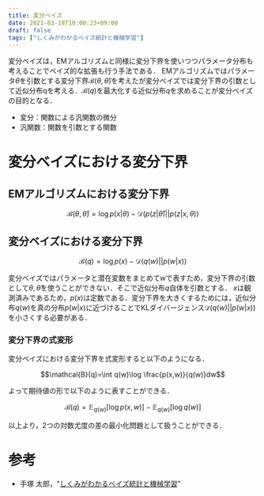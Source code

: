 ```yaml
---
title: 変分ベイズ
date: 2021-03-18T10:00:23+09:00
draft: false
tags: ["しくみがわかるベイズ統計と機械学習"] 
---
```

<!--more-->
変分ベイズは，EMアルゴリズムと同様に変分下界を使いつつパラメータ分布も考えることでベイズ的な拡張も行う手法である．
EMアルゴリズムではパラメータ$\theta$を引数とする変分下界$\mathcal{B}(\theta,\hat{\theta})$を考えたが変分ベイズでは変分下界の引数として近似分布qを考える．$\mathcal{B}(q)$を最大化する近似分布$q$を求めることが変分ベイズの目的となる．
- 変分：関数による汎関数の微分
- 汎関数：関数を引数とする関数

# 変分ベイズにおける変分下界
## EMアルゴリズムにおける変分下界

$$\mathcal{B}(\theta,\hat{\theta})=\log p(x|\theta)-\mathcal{D}(p(z|\hat{\theta})||p(z|x,\theta))$$

## 変分ベイズにおける変分下界

$$\mathcal{B}(q)=\log p(x) - \mathcal{D}(q(w)||p(w|x))$$

変分ベイズではパラメータと潜在変数をまとめて$w$で表すため，変分下界の引数として$\theta,\hat{\theta}$を使うことができない．そこで近似分布$q$自体を引数とする．
$x$は観測済みであるため，$p(x)$は定数である．変分下界を大きくするためには，近似分布$q(w)$を真の分布$p(w|x)$に近づけることでKLダイバージェンス$\mathcal{D}(q(w)||p(w|x))$を小さくする必要がある．

### 変分下界の式変形
変分ベイズにおける変分下界を式変形すると以下のようになる．

$$\mathcal{B}(q)=\int q(w)\log \frac{p(x,w)}{q(w)}dw$$

よって期待値の形で以下のように表すことができる．

$$\mathcal{B}(q)=\mathbb{E}_{q(w)}[\log p(x,w)] - \mathbb{E}_{q(w)}[\log q(w)]$$

以上より，2つの対数尤度の差の最小化問題として扱うことができる．

# 参考
- 手塚 太郎，"[しくみがわかるベイズ統計と機械学習](https://amzn.to/3cCILQM)"